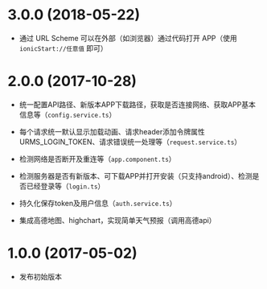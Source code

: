 # 3.0.0 (2018-05-22)

- 通过 URL Scheme 可以在外部（如浏览器）通过代码打开 APP（使用 `ionicStart://任意值` 即可）

# 2.0.0 (2017-10-28)

- 统一配置API路径、新版本APP下载路径，获取是否连接网络、获取APP基本信息等（`config.service.ts`）

- 每个请求统一默认显示加载动画、请求header添加令牌属性URMS_LOGIN_TOKEN、请求错误统一处理等（`request.service.ts`）

- 检测网络是否断开及重连等（`app.component.ts`）

- 检测服务器是否有新版本、可下载APP并打开安装（只支持android）、检测是否已经登录等（`login.ts`）

- 持久化保存token及用户信息（`auth.service.ts`）

- 集成高德地图、highchart，实现简单天气预报（调用高德api）

# 1.0.0 (2017-05-02)

- 发布初始版本
